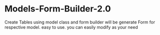 # Models-Form-Builder-2.0
Create Tables using model class and form builder will be generate Form for respective model. easy to use. you can easily modify as your need
